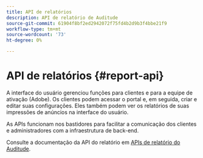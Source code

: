 ```yaml
---
title: API de relatórios
description: API de relatório de Auditude
source-git-commit: 61904f8bf2ed2942072f75fd4b2d9b3f4bbe21f9
workflow-type: tm+mt
source-wordcount: '73'
ht-degree: 0%

---
```



# API de relatórios {#report-api}

A interface do usuário gerenciou funções para clientes e para a equipe de ativação (Adobe). Os clientes podem acessar o portal e, em seguida, criar e editar suas configurações. Eles também podem ver os relatórios de suas impressões de anúncios na interface do usuário.

As APIs funcionam nos bastidores para facilitar a comunicação dos clientes e administradores com a infraestrutura de back-end.

Consulte a documentação da API do relatório em [APIs de relatório do Auditude](../assets/auditude-report-api.pdf).
